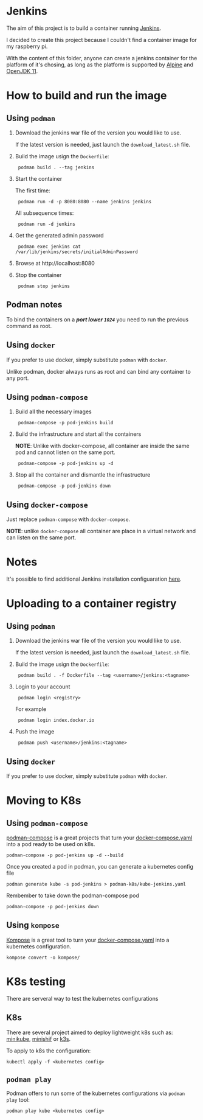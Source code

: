 # Jenkins
The aim of this project is to build a container running [Jenkins](https://github.com/jenkinsci/jenkins).

I decided to create this project because I couldn't find a container image for my raspberry pi.

With the content of this folder, anyone can create a jenkins container for the platform of it's chosing, as long as the platform is supported by [Alpine](https://www.alpinelinux.org/) and  [OpenJDK 11](https://openjdk.java.net/projects/jdk/11/).

# How to build and run the image 

## Using `podman` 

1. Download the jenkins war file of the version you would like to use. 
    
    If the latest version is needed, just launch the `download_latest.sh` file.

2. Build the image usign the `Dockerfile`:

        podman build . --tag jenkins

3. Start the container
    
    The first time:

        podman run -d -p 8080:8080 --name jenkins jenkins

    All subsequence times:

        podman run -d jenkins

4. Get the generated admin password

        podman exec jenkins cat /var/lib/jenkins/secrets/initialAdminPassword
    
5. Browse at http://localhost:8080  

6. Stop the container

        podman stop jenkins

## **Podman notes**
To bind the containers on a ***port lower `1024`*** you need to run the previous command as root.

## Using `docker`
If you prefer to use docker, simply substitute `podman` with `docker`.

Unlike podman, docker always runs as root and can bind any container to any port.

## Using `podman-compose`

1. Build all the necessary images

        podman-compose -p pod-jenkins build

2. Build the infrastructure and start all the containers
    
    **NOTE**: Unlike with docker-compose, all container are inside the same pod and cannot listen on the same port.

        podman-compose -p pod-jenkins up -d

3. Stop all the container and dismantle the infrastructure

        podman-compose -p pod-jenkins down

## Using `docker-compose`
Just replace `podman-compose` with `docker-compose`.

**NOTE**: unlike `docker-compose` all container are place in a virtual network and can listen on the same port.

# Notes
It's possible to find additional Jenkins installation configuaration [here](https://www.jenkins.io/doc/book/installing/initial-settings/).

# Uploading to a container registry

## Using `podman` 

1. Download the jenkins war file of the version you would like to use. 
    
    If the latest version is needed, just launch the `download_latest.sh` file.

2. Build the image usign the `Dockerfile`:

        podman build . -f Dockerfile --tag <username>/jenkins:<tagname>

3. Login to your account

        podman login <registry>

    For example

        podman login index.docker.io

4. Push the image

        podman push <username>/jenkins:<tagname>

## Using `docker`
If you prefer to use docker, simply substitute `podman` with `docker`.

# Moving to K8s

## Using `podman-compose`
[podman-compose](https://github.com/containers/podman-compose) is a great projects that turn your [docker-compose.yaml](https://docs.docker.com/compose/compose-file/) into a pod ready to be used on k8s.

    podman-compose -p pod-jenkins up -d --build 

Once you created a pod in podman, you can generate a kubernetes config file

    podman generate kube -s pod-jenkins > podman-k8s/kube-jenkins.yaml

Rembember to take down the podman-compose pod

    podman-compose -p pod-jenkins down


## Using `kompose`
[Kompose](https://github.com/kubernetes/kompose) is a great tool to turn your [docker-compose.yaml](https://docs.docker.com/compose/compose-file/) into a kubernetes configuration.

    kompose convert -o kompose/ 


# K8s testing
There are serveral way to test the kubernetes configurations

## K8s 
There are several project aimed to deploy lightweight k8s such as: [minikube](https://minikube.sigs.k8s.io/docs/), [minishif](https://www.okd.io/minishift/) or [k3s](https://k3s.io/).

To apply to k8s the configuration:

    kubectl apply -f <kubernetes config>

## `podman play`
Podman offers to run some of the kubernetes configurations via `podman play` tool:

    podman play kube <kubernetes config>